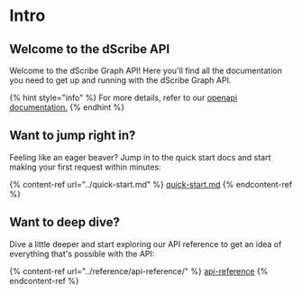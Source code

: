 # Intro

## Welcome to the dScribe API

Welcome to the dScribe Graph API! Here you'll find all the documentation you need to get up and running with the dScribe Graph API.

{% hint style="info" %}
For more details, refer to our [openapi documentation.](https://dscribe-prod-i-app-customerapi.azurewebsites.net/v1/docs/)
{% endhint %}

## Want to jump right in?

Feeling like an eager beaver? Jump in to the quick start docs and start making your first request within minutes:

{% content-ref url="../quick-start.md" %}
[quick-start.md](../quick-start.md)
{% endcontent-ref %}

## Want to deep dive?

Dive a little deeper and start exploring our API reference to get an idea of everything that's possible with the API:

{% content-ref url="../reference/api-reference/" %}
[api-reference](../reference/api-reference/)
{% endcontent-ref %}
